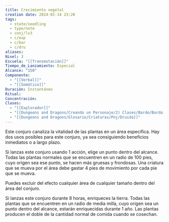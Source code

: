 ```yaml
---
title: Crecimiento vegetal
creation date: 2024-02-14 23:20
tags:
  - state/seedling
  - type/note
  - conj/lv3
  - c/exp
  - c/bar
  - c/dru
aliases: 
Nivel: 3
Escuela: "[[Transmutación]]"
Tiempo_de_Lanzamiento: Especial
Alcance: "150"
Componente:
  - "[[Verbal]]"
  - "[[Somático]]"
Duración: Instantáneo
Ritual: 
Concentración: 
Clases:
  - "[[Explorador]]"
  - "[[Dungeons and Dragons/Creando un Personaje/2) Clases/Bardo/Bardo]]"
  - "[[Dungeons and Dragons/Glosario/Criaturas/Pnj/Druida]]"
---
```

Este conjuro canaliza la vitalidad de las plantas en un área específica. Hay dos usos posibles para este conjuro, ya sea consiguiendo beneficios inmediatos o a largo plazo.

Si lanzas este conjuro usando 1 acción, elige un punto dentro del alcance. Todas las plantas normales que se encuentren en un radio de 100 pies, cuyo origen sea ese punto, se hacen más gruesas y frondosas. Una criatura que se mueva por el área debe gastar 4 pies de movimiento por cada pie que se mueva.

Puedes excluir del efecto cualquier área de cualquier tamaño dentro del área del conjuro.

Si lanzas este conjuro durante 8 horas, enriqueces la tierra. Todas las plantas que se encuentren en un radio de media milla, cuyo origen sea un punto dentro del alcance, estarán enriquecidas durante 1 año. Las plantas producen el doble de la cantidad normal de comida cuando se cosechan.
